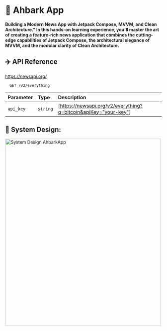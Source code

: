 
# 📰 Ahbark App

#### Building a Modern News App with Jetpack Compose, MVVM, and Clean Architecture." In this hands-on learning experience, you'll master the art of creating a feature-rich news application that combines the cutting-edge capabilities of Jetpack Compose, the architectural elegance of MVVM, and the modular clarity of Clean Architecture.



## ✈️ API Reference
https://newsapi.org/


```HTTP
  GET /v2/everything
```

| Parameter | Type     | Description                 |
|:----------|:---------|:----------------------------|
| `api_key` | `string` | [https://newsapi.org/v2/everything?q=bitcoin&apiKey="your-key"] |


## 🏰 System Design:

<img src="https://github.com/Tantawiiii/AhbarkApp/assets/36699813/211e9ead-314b-4fcc-a2ac-1723c19fc971" alt="System Design AhbarkApp" width="500" height="600"/>
